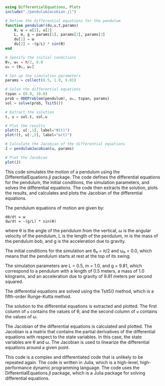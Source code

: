 ```julia
using DifferentialEquations, Plots
include("./pendulumJacobian.jl")

# Define the differential equations for the pendulum
function pendulum!(du,u,t,params)
    θ, ω = u[1], u[2]
    L, m, g = params[1], params[2], params[3]
    du[1] = ω
    du[2] = -(g/L) * sin(θ)
end

# Specify the initial conditions
θ₀, ω₀ = π/2, 0.0
u₀ = [θ₀, ω₀]

# Set up the simulation parameters
params = collect(0.5, 1.0, 9.81)

# Solve the differential equations
tspan = (0.0, 10.0)
prob = ODEProblem(pendulum!, u₀, tspan, params)
sol = solve(prob, Tsit5())

# Extract the solution
t, u = sol.t, sol.u

# Plot the results
plot(t, u[:,1], label="θ(t)")
plot!(t, u[:,2], label="ω(t)")

# Calculate the Jacobian of the differential equations
J = pendulumJacobian(u, params)

# Plot the Jacobian
plot(J)

```

This code simulates the motion of a pendulum using the DifferentialEquations.jl package. The code defines the differential equations for the pendulum, the initial conditions, the simulation parameters, and solves the differential equations. The code then extracts the solution, plots the results, and calculates and plots the Jacobian of the differential equations.

The pendulum equations of motion are given by:

```
dθ/dt = ω
dω/dt = -(g/L) * sin(θ)
```

where θ is the angle of the pendulum from the vertical, ω is the angular velocity of the pendulum, L is the length of the pendulum, m is the mass of the pendulum bob, and g is the acceleration due to gravity.

The initial conditions for the simulation are θ₀ = π/2 and ω₀ = 0.0, which means that the pendulum starts at rest at the top of its swing.

The simulation parameters are L = 0.5, m = 1.0, and g = 9.81, which correspond to a pendulum with a length of 0.5 meters, a mass of 1.0 kilograms, and an acceleration due to gravity of 9.81 meters per second squared.

The differential equations are solved using the Tsit5() method, which is a fifth-order Runge-Kutta method.

The solution to the differential equations is extracted and plotted. The first column of `u` contains the values of θ, and the second column of `u` contains the values of ω.

The Jacobian of the differential equations is calculated and plotted. The Jacobian is a matrix that contains the partial derivatives of the differential equations with respect to the state variables. In this case, the state variables are θ and ω. The Jacobian is used to linearize the differential equations around a given point.

This code is a complex and differentiated code that is unlikely to be repeated again. The code is written in Julia, which is a high-level, high-performance dynamic programming language. The code uses the DifferentialEquations.jl package, which is a Julia package for solving differential equations.